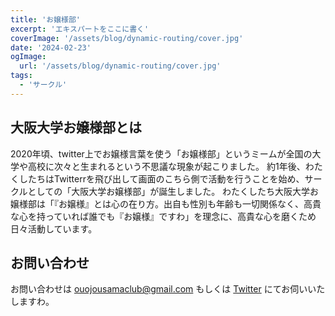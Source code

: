 ```yaml
---
title: 'お嬢様部'
excerpt: 'エキスパートをここに書く'
coverImage: '/assets/blog/dynamic-routing/cover.jpg'
date: '2024-02-23'
ogImage:
  url: '/assets/blog/dynamic-routing/cover.jpg'
tags:
  - 'サークル'
---
```


## 大阪大学お嬢様部とは
2020年頃、twitter上でお嬢様言葉を使う「お嬢様部」というミームが全国の大学や高校に次々と生まれるという不思議な現象が起こりました。 約1年後、わたくしたちはTwitterrを飛び出して画面のこちら側で活動を行うことを始め、サークルとしての「大阪大学お嬢様部」が誕生しました。
わたくしたち大阪大学お嬢様部は「『お嬢様』とは心の在り方。出自も性別も年齢も一切関係なく、高貴な心を持っていれば誰でも『お嬢様』ですわ」を理念に、高貴な心を磨くため日々活動しています。

## お問い合わせ
お問い合わせは ouojousamaclub@gmail.com もしくは [Twitter](https://twitter.com/OU_ojousamaclub) にてお伺いいたしますわ。